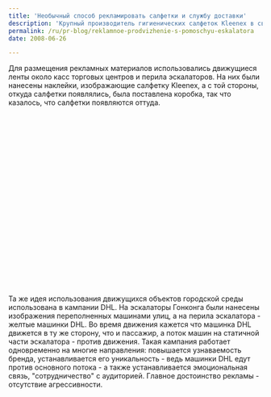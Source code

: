 ```yaml
---
title: 'Необычный способ рекламировать салфетки и службу доставки'
description: 'Крупный производитель гигиенических салфеток Kleenex в своей новой амбиент-кампании сделал основной идеей идею большой упаковки, в которой очень много салфеток.'
permalink: /ru/pr-blog/reklamnoe-prodvizhenie-s-pomoschyu-eskalatora
date: 2008-06-26

---
```


Для размещения рекламных материалов использовались движущиеся ленты около касс торговых центров и перила эскалаторов. На них были нанесены наклейки, изображающие салфетку Kleenex, а с той стороны, откуда салфетки появлялись, была поставлена коробка, так что казалось, что салфетки появляются оттуда.

<object width="425" height="344"><param name="movie" value="https://www.youtube.com/v/-EMVHkLOSCo&hl=en"><param name="wmode" value="transparent"><embed src="https://www.youtube.com/v/-EMVHkLOSCo&amp;hl=en" type="application/x-shockwave-flash" width="425" height="344" wmode="transparent"></embed></object>

Та же идея использования движущихся объектов городской среды использована в кампании DHL. На эскалаторы Гонконга были нанесены изображения переполненных машинами улиц, а на перила эскалатора - желтые машинки DHL. Во время движения кажется что машинка DHL движется в ту же сторону, что и пассажир, а поток машин на статичной части эскалатора - против движения. Такая кампания работает одновременно на многие направления: повышается узнаваемость бренда, устанавливается  его уникальность - ведь машинки DHL едут против основного потока -  а также устанавливается эмоциональная связь, "сотрудничество" с аудиторией. Главное достоинство рекламы - отсутствие агрессивности.

<object width="425" height="344"><param name="movie" value="https://www.youtube.com/v/r4QRE9i0lTI&hl=en"><param name="wmode" value="transparent"><embed src="https://www.youtube.com/v/r4QRE9i0lTI&amp;hl=en" type="application/x-shockwave-flash" width="425" height="344" wmode="transparent"></embed></object>

